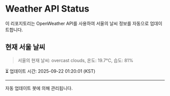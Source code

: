 
# Weather API Status

이 리포지토리는 OpenWeather API를 사용하여 서울의 날씨 정보를 자동으로 업데이트합니다.

## 현재 서울 날씨
> 서울의 현재 날씨: overcast clouds, 온도: 19.7°C, 습도: 81%

⏳ 업데이트 시간: 2025-09-22 01:20:01 (KST)

---
자동 업데이트 봇에 의해 관리됩니다.
